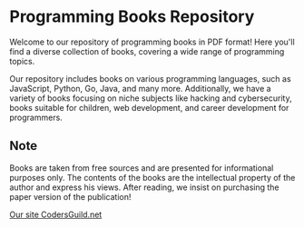 # Programming Books Repository

Welcome to our repository of programming books in PDF format! Here you'll find a diverse collection of books, covering a wide range of programming topics.

Our repository includes books on various programming languages, such as JavaScript, Python, Go, Java, and many more. Additionally, we have a variety of books focusing on niche subjects like hacking and cybersecurity, books suitable for children, web development, and career development for programmers.

## Note

Books are taken from free sources and are presented for informational purposes only. The contents of the books are the intellectual property of the author and express his views. After reading, we insist on purchasing the paper version of the publication!

[Our site CodersGuild.net](https://codersguild.net/)
